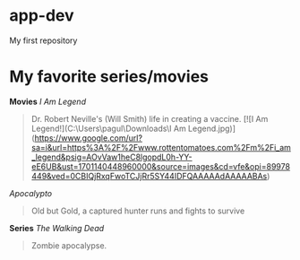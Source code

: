 # app-dev
My first repository
# My favorite series/movies

**Movies**
*I Am Legend*
> Dr. Robert Neville's (Will Smith) life in creating a vaccine.
[![I Am Legend!](C:\Users\pagul\Downloads\I Am Legend.jpg)] (https://www.google.com/url?sa=i&url=https%3A%2F%2Fwww.rottentomatoes.com%2Fm%2Fi_am_legend&psig=AOvVaw1heC8lgopdL0h-YY-eE6UB&ust=1701140448960000&source=images&cd=vfe&opi=89978449&ved=0CBIQjRxqFwoTCJjRr5SY44IDFQAAAAAdAAAAABAs)

*Apocalypto*
> Old  but Gold, a captured hunter runs and fights to survive

**Series**
*The Walking Dead*
> Zombie apocalypse.

